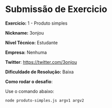 # Submissão de Exercicio

**Exercicio:** 1 - Produto simples

**Nickname:** 3onjou

**Nível Técnico:** Estudante

**Empresa:** Nenhuma

**Twitter**: https://twitter.com/3onjou

**Dificuldade de Resolução:** Baixa

**Como rodar o desafio**: 

Use o comando abaixo: 
```bash
node produto-simples.js argv1 argv2
```